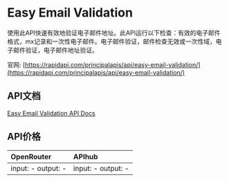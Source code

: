 # Easy Email Validation

使用此API快速有效地验证电子邮件地址。此API运行以下检查：有效的电子邮件格式，mx记录和一次性电子邮件。电子邮件验证，邮件检查无效或一次性域，电子邮件验证，电子邮件地址验证。

官网: [https://rapidapi.com/principalapis/api/easy-email-validation/](https://rapidapi.com/principalapis/api/easy-email-validation/)

## API文档

[Easy Email Validation API Docs](../apis/zh/Easy_Email_Validation.md)

## API价格

| OpenRouter | APIhub |
|:---|:---|
| input: - output: - | input: - output: - |
